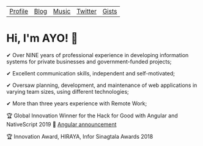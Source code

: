 | | | | | |
| --- | --- | --- |--- | --- |
| [Profile](https://ayco.io) | [Blog](https://blog.ayco.io) | [Music](https://soundcloud.com/ayoayco) | [Twitter](https://twitter.com/ayoayco) | [Gists](https://gist.github.com/ayoayco) |

# Hi, I'm AYO! 👋

✔ Over NINE years of professional experience in developing information systems for private businesses and government-funded projects;

✔ Excellent communication skills, independent and self-motivated;

✔ Oversaw planning, development, and maintenance of web applications in varying team sizes, using different technologies;

✔ More than three years experience with Remote Work;

🏆 Global Innovation Winner for the Hack for Good with Angular and NativeScript 2019 🎉 [Angular announcement](https://blog.angular.io/hack-for-good-6b500f1946a3#36f0)

🏆 Innovation Award, HIRAYA, Infor Sinagtala Awards 2018

<!--
**ayoayco/ayoayco** is a ✨ _special_ ✨ repository because its `README.md` (this file) appears on your GitHub profile.

Here are some ideas to get you started:

- 🔭 I’m currently working on ...
- 🌱 I’m currently learning ...
- 👯 I’m looking to collaborate on ...
- 🤔 I’m looking for help with ...
- 💬 Ask me about ...
- 📫 How to reach me: ...
- 😄 Pronouns: ...
- ⚡ Fun fact: ...
-->
